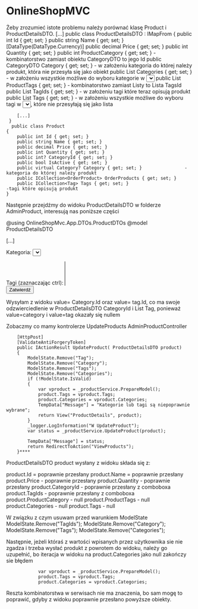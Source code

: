 # OnlineShopMVC

Żeby zrozumieć istote problemu należy porównać klasę Product i ProductDetailsDTO.
 [...]
 public class ProductDetailsDTO : IMapFrom<Product>
    {
        public int Id { get; set; }
        public string Name { get; set; }
        [DataType(DataType.Currency)]
        public decimal Price { get; set; }
        public int Quantity { get; set; }
        public int ProductCategory { get; set; }   - kombinatorstwo zamiast obiektu CategoryDTO to jego Id 
        public CategoryDTO Category { get; set; }  - w założeniu kategoria do której należy produkt, która nie przesyła się jako obiekt
        public List<CategoryDTO> Categories { get; set; } - w założeniu wszystkie możliwe do wyboru kategorie w <select></select>
        public List<int> ProductTags { get; set; }  - kombinatorstwo zamiast Listy<TagDTO> to Lista<int> TagsId 
        public List<TagDTO> TagIds { get; set; }   - w założeniu tagi które teraz opisują produkt 
        public List<TagDTO> Tags { get; set; }  - w założeniu wszystkie możliwe do wyboru tagi w <select></select>, które nie przesyłają się jako lista

        [...]
     }
      public class Product
    {
        public int Id { get; set; }
        public string Name { get; set; }
        public decimal Price { get; set; }
        public int Quantity { get; set; }
        public int? CategoryId { get; set; }
        public bool IsActive { get; set; }
        public virtual Category? Category { get; set; }                -kategoria do której należy produkt
        public ICollection<OrderProduct> OrderProducts { get; set; }
        public ICollection<Tag> Tags { get; set; }                               -tagi które opisują produkt
    }

Następnie przejdźmy do widoku ProductDetailsDTO w folderze AdminProduct, interesują nas poniższe części

@using OnlineShopMvc.App.DTOs.ProductDTOs
@model ProductDetailsDTO

[...]

<label for="category">Kategoria:</label>
       <select id="category" asp-for="ProductCategory">
            @foreach (var category in Model.Categories)
            {
                  <option value="@category.Id" selected="@(category.Id == Model.ProductCategory ? "selected" : null)">@category.Name</option>
            }
       </select>
        </div>
        <div>
            <label for="productTags">Tagi (zaznaczając ctrl):</label>
        <select asp-for="ProductTags" multiple>
            @foreach (var tag in Model.Tags)
            {
                <option value="@tag.Id" selected="@(Model.ProductTags.Any(t => t == tag.Id) ? "selected" : null)">@tag.Name</option>
            }
        </select>
        </div>
        <button type="submit">Zatwierdź</button>

Wysyłam z widoku value= Category.Id oraz value= tag.Id, co ma swoje odzwierciedlenie w ProductDetailsDTO CategoryId i List<int> Tag,
ponieważ value=category i value=tag okazały się nullem

Zobaczmy co mamy kontrolerze UpdateProducts AdminProductController

        [HttpPost]
        [ValidateAntiForgeryToken]
        public IActionResult UpdateProduct( ProductDetailsDTO product)
        {
            ModelState.Remove("Tag");
            ModelState.Remove("Category");
            ModelState.Remove("Tags");
            ModelState.Remove("Categories");
            if (!ModelState.IsValid)
            {
                var vproduct = _productService.PrepareModel();
                product.Tags = vproduct.Tags;
                product.Categories = vproduct.Categories;
                TempData["Message"] = "Kategorie lub tagi są niepoprawnie wybrane";
                return View("ProductDetails", product);
            }
            _logger.LogInformation("W UpdateProduct");
            var status = _productService.UpdateProduct(product);
       
            TempData["Message"] = status;
            return RedirectToAction("ViewProducts");
        }****

ProductDetailsDTO product wysłany z widoku składa się z:

product.Id = poprawnie przesłany
product.Name = poprawnie przesłany
product.Price - poprawnie przesłany 
product.Quantity - poprawnie przesłany
product.CategoryId - poprawnie przesłany z comboboxa
product.TagIds - poprawnie przesłany z comboboxa
product.ProductCategory - null
product.ProductTags - null
product.Categories - null
product.Tags - null

W związku z czym usuwam przed warunkiem ModelState 
            ModelState.Remove("TagIds");
            ModelState.Remove("Category");
            ModelState.Remove("Tags");
            ModelState.Remove("Categories");

Następnie, jeżeli któraś z wartości wpisanych przez użytkownika sie nie zgadza i trzeba wysłać produkt z powrotem do widoku, należy go uzupełnić,
bo iteracja w widoku na product.Categories jako null zakończy sie błędem
   
                var vproduct = _productService.PrepareModel();
                product.Tags = vproduct.Tags;
                product.Categories = vproduct.Categories;

Reszta kombinatorstwa w serwisach nie ma znaczenia, bo sam mogę to poprawić, gdyby z widoku poprawnie przesłano powyższe obiekty.
